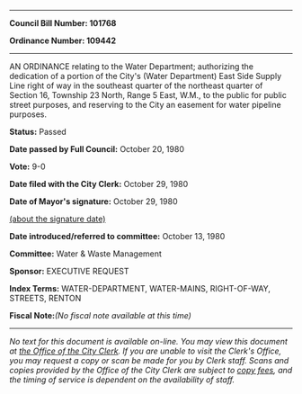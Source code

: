 

********

**Council Bill Number: 101768**
   
**Ordinance Number: 109442**
********

 AN ORDINANCE relating to the Water Department; authorizing the dedication of a portion of the City's (Water Department) East Side Supply Line right of way in the southeast quarter of the northeast quarter of Section 16, Township 23 North, Range 5 East, W.M., to the public for public street purposes, and reserving to the City an easement for water pipeline purposes.

**Status:** Passed
   
**Date passed by Full Council:** October 20, 1980
   
**Vote:** 9-0
   
**Date filed with the City Clerk:** October 29, 1980
   
**Date of Mayor's signature:** October 29, 1980
   
[(about the signature date)](/~public/approvaldate.htm)
   
   
   
**Date introduced/referred to committee:** October 13, 1980
   
**Committee:** Water & Waste Management
   
**Sponsor:** EXECUTIVE REQUEST
   
   
**Index Terms:** WATER-DEPARTMENT, WATER-MAINS, RIGHT-OF-WAY, STREETS, RENTON

**Fiscal Note:**_(No fiscal note available at this time)_
********

_No text for this document is available on-line. You may view this document at [the Office of the City Clerk](http://www.seattle.gov/leg/clerk/contactUs.htm). If you are unable to visit the Clerk's Office, you may request a copy or scan be made for you by Clerk staff. Scans and copies provided by the Office of the City Clerk are subject to [copy fees](http://clerk.seattle.gov/~public/clerkfees.htm), and the timing of service is dependent on the availability of staff._

